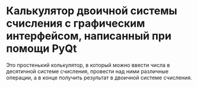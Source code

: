 # Калькулятор двоичной системы счисления с графическим интерфейсом, написанный при помощи PyQt
Это простенький колькулятор, в который можно ввести числа в десятичной системе счисления, провести над ними различные операции, а в конце получить результат в двоичной системе счисления.
